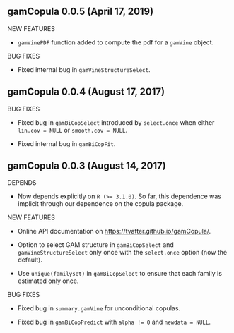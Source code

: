 gamCopula 0.0.5 (April 17, 2019)
----------------------------------------------------------------

NEW FEATURES

  * `gamVinePDF` function added to compute the pdf for a `gamVine` object.

BUG FIXES

  * Fixed internal bug in `gamVineStructureSelect`.
  

gamCopula 0.0.4 (August 17, 2017)
----------------------------------------------------------------
  
BUG FIXES

  * Fixed bug in `gamBiCopSelect` introduced by `select.once` when either 
  `lin.cov = NULL` or `smooth.cov = NULL`.

  * Fixed internal bug in `gamBiCopFit`.
  


gamCopula 0.0.3 (August 14, 2017)
----------------------------------------------------------------

DEPENDS

  * Now depends explicitly on `R (>= 3.1.0)`. So far, this dependence was
    implicit through our dependence on the copula package.

NEW FEATURES

  * Online API documentation on https://tvatter.github.io/gamCopula/.
  
  * Option to select GAM structure in `gamBiCopSelect` and 
  `gamVineStructureSelect` only once with the `select.once` option (now the default).

  * Use `unique(familyset)` in `gamBiCopSelect` to ensure that each family is 
  estimated only once.
  
BUG FIXES

  * Fixed bug in `summary.gamVine` for unconditional copulas.

  * Fixed bug in `gamBiCopPredict` with `alpha != 0` and `newdata = NULL`.
  
